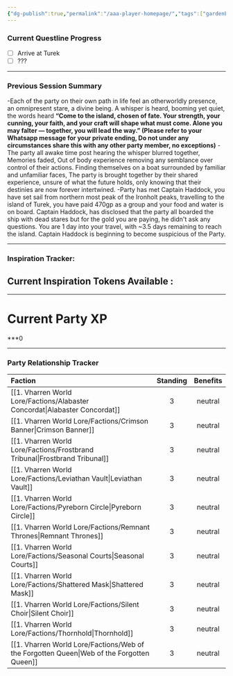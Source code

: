 ```yaml
---
{"dg-publish":true,"permalink":"/aaa-player-homepage/","tags":["gardenEntry"]}
---
```



### Current Questline Progress



- [ ] Arrive at Turek
- [ ] ???

---
### Previous Session Summary

<div class="transclusion internal-embed is-loaded"><div class="markdown-embed">



-Each of the party on their own path in life feel an otherworldly presence, an omnipresent stare, a divine being. A whisper is heard, booming yet quiet, the words heard **“Come to the island, chosen of fate. Your strength, your cunning, your faith, and your craft will shape what must come. Alone you may falter — together, you will lead the way.” (Please refer to your Whatsapp message for your private ending, Do not under any circumstances share this with any other party member, no exceptions)**
-The party all awake time post hearing the whisper blurred together, Memories faded, Out of body experience removing any semblance over control of their actions. Finding themselves on a boat surrounded by familiar and unfamiliar faces, The party is brought together by their shared experience, unsure of what the future holds, only knowing that their destinies are now forever intertwined.
-Party has met Captain Haddock, you have set sail from northern most peak of the Ironholt peaks, travelling to the island of Turek, you have paid 470gp as a group and your food and water is on board. Captain Haddock, has disclosed that the party all boarded the ship with dead stares but for the gold you are paying, he didn't ask any questions. You are 1 day into your travel, with ~3.5 days remaining to reach the island. Captain Haddock is beginning to become suspicious of the Party.

</div></div>


---
### Inspiration Tracker:
## Current Inspiration Tokens Available : 

---



# Current Party XP
***0

---




### Party Relationship Tracker


|Faction|Standing|Benefits|
|:--|:-:|:-:|
|[[1. Vharren World Lore/Factions/Alabaster Concordat\|Alabaster Concordat]]|3|neutral|
|[[1. Vharren World Lore/Factions/Crimson Banner\|Crimson Banner]]|3|neutral|
|[[1. Vharren World Lore/Factions/Frostbrand Tribunal\|Frostbrand Tribunal]]|3|neutral|
|[[1. Vharren World Lore/Factions/Leviathan Vault\|Leviathan Vault]]|3|neutral|
|[[1. Vharren World Lore/Factions/Pyreborn Circle\|Pyreborn Circle]]|3|neutral|
|[[1. Vharren World Lore/Factions/Remnant Thrones\|Remnant Thrones]]|3|neutral|
|[[1. Vharren World Lore/Factions/Seasonal Courts\|Seasonal Courts]]|3|neutral|
|[[1. Vharren World Lore/Factions/Shattered Mask\|Shattered Mask]]|3|neutral|
|[[1. Vharren World Lore/Factions/Silent Choir\|Silent Choir]]|3|neutral|
|[[1. Vharren World Lore/Factions/Thornhold\|Thornhold]]|3|neutral|
|[[1. Vharren World Lore/Factions/Web of the Forgotten Queen\|Web of the Forgotten Queen]]|3|neutral|